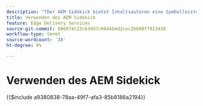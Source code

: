 ```yaml
---
description: "​​TDer AEM Sidekick bietet Inhaltsautoren eine Symbolleiste mit kontextabhängigen Optionen, damit sie ihren Inhalt direkt auf den Seiten Ihrer Website bearbeiten, in der Vorschau anzeigen und veröffentlichen können."
title: Verwenden des AEM Sidekick
feature: Edge Delivery Services
source-git-commit: 80d974c23cb3dd7c0844b4d2cec2b608ff813438
workflow-type: tm+mt
source-wordcount: '38'
ht-degree: 0%

---
```


# Verwenden des AEM Sidekick

{{$include a9380838-78aa-49f7-afa3-85b8186a2194}}
